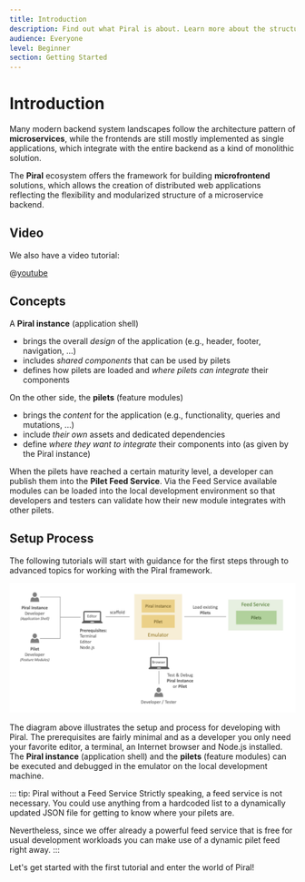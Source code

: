 ```yaml
---
title: Introduction
description: Find out what Piral is about. Learn more about the structure of our tutorials.
audience: Everyone
level: Beginner
section: Getting Started
---
```


# Introduction

Many modern backend system landscapes follow the architecture pattern of **microservices**, while the frontends are still mostly implemented as single applications, which integrate with the entire backend as a kind of monolithic solution.

The **Piral** ecosystem offers the framework for building **microfrontend** solutions, which allows the creation of distributed web applications reflecting the flexibility and modularized structure of a microservice backend.

## Video

We also have a video tutorial:

@[youtube](https://youtu.be/ltTXWEwhSiY)

## Concepts

A **Piral instance** (application shell)

- brings the overall *design* of the application (e.g., header, footer, navigation, ...)
- includes *shared components* that can be used by pilets
- defines how pilets are loaded and *where pilets can integrate* their components

On the other side, the **pilets** (feature modules)

- brings the *content* for the application (e.g., functionality, queries and mutations, ...)
- include *their own* assets and dedicated dependencies
- define *where they want to integrate* their components into (as given by the Piral instance)

When the pilets have reached a certain maturity level, a developer can publish them into the **Pilet Feed Service**. Via the Feed Service available modules can be loaded into the local development environment so that developers and testers can validate how their new module integrates with other pilets.

## Setup Process

The following tutorials will start with guidance for the first steps through to advanced topics for working with the Piral framework.

![Classic Frontend Monolith](../diagrams/overview.png)

The diagram above illustrates the setup and process for developing with Piral. The prerequisites are fairly minimal and as a developer you only need your favorite editor, a terminal, an Internet browser and Node.js installed. The **Piral instance** (application shell) and the **pilets** (feature modules) can be executed and debugged in the emulator on the local development machine.

::: tip: Piral without a Feed Service
Strictly speaking, a feed service is not necessary. You could use anything from a hardcoded list to a dynamically updated JSON file for getting to know where your pilets are.

Nevertheless, since we offer already a powerful feed service that is free for usual development workloads you can make use of a dynamic pilet feed right away.
:::

Let's get started with the first tutorial and enter the world of Piral!
